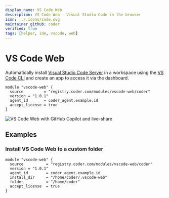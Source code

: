 ```yaml
---
display_name: VS Code Web
description: VS Code Web - Visual Studio Code in the browser
icon: ../.icons/code.svg
maintainer_github: coder
verified: true
tags: [helper, ide, vscode, web]
---
```


# VS Code Web

Automatically install [Visual Studio Code Server](https://code.visualstudio.com/docs/remote/vscode-server) in a workspace using the [VS Code CLI](https://code.visualstudio.com/docs/editor/command-line) and create an app to access it via the dashboard.

```hcl
module "vscode-web" {
  source         = "registry.coder.com/modules/vscode-web/coder"
  version = "1.0.1"
  agent_id       = coder_agent.example.id
  accept_license = true
}
```

![VS Code Web with GitHub Copilot and live-share](../.images/vscode-web.gif)

## Examples

### Install VS Code Web to a custom folder

```hcl
module "vscode-web" {
  source          = "registry.coder.com/modules/vscode-web/coder"
  version = "1.0.1"
  agent_id        = coder_agent.example.id
  install_dir     = "/home/coder/.vscode-web"
  folder          = "/home/coder"
  accept_license  = true
}
```
